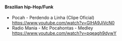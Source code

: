 


#### Brazilian hip-Hop/Funk

- Pocah - Perdendo a Linha (Clipe Oficial) https://www.youtube.com/watch?v=GlHA9JjVcN0
- Radio Mania - Mc Pocahontas - Medley https://www.youtube.com/watch?v=pqeagh9dywY
